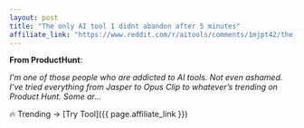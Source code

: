 ```yaml
---
layout: post
title: "The only AI tool I didnt abandon after 5 minutes"
affiliate_link: "https://www.reddit.com/r/aitools/comments/1mjpt42/the_only_ai_tool_i_didnt_abandon_after_5_minutes/?ref=autoverse&utm_source=autoverse"
---
```


**From ProductHunt**:  
*<!-- SC_OFF --><div class='md'><p>I'm one of those people who are addicted to AI tools. Not even ashamed. I’ve tried everything from Jasper to Opus Clip to whatever’s trending on Product Hunt. Some ar...*

🔥 Trending → [Try Tool]({{ page.affiliate_link }})  

